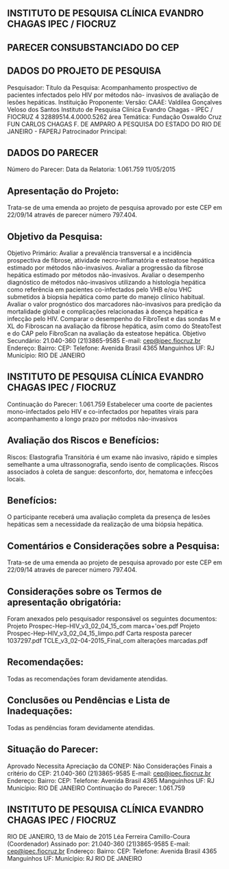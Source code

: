
## INSTITUTO DE PESQUISA CLÍNICA EVANDRO CHAGAS IPEC / FIOCRUZ

## PARECER CONSUBSTANCIADO DO CEP

## DADOS DO PROJETO DE PESQUISA
Pesquisador:
Título da Pesquisa: Acompanhamento prospectivo de pacientes infectados pelo HIV por métodos não- invasivos de avaliação de lesões hepáticas.
Instituição Proponente:
Versão:
CAAE:
Valdilea Gonçalves Veloso dos Santos
Instituto de Pesquisa Clínica Evandro Chagas - IPEC / FIOCRUZ
4
32889514.4.0000.5262
área Temática:
Fundação Oswaldo Cruz
FUN CARLOS CHAGAS F. DE AMPARO A PESQUISA DO ESTADO DO RIO DE JANEIRO - FAPERJ
Patrocinador Principal:

## DADOS DO PARECER
Número do Parecer:
Data da Relatoria:
1.061.759
11/05/2015

## Apresentação do Projeto:
Trata-se de uma emenda ao projeto de pesquisa aprovado por este CEP em 22/09/14 através de parecer número 797.404.

## Objetivo da Pesquisa:
Objetivo Primário:
Avaliar a prevalência transversal e a incidência prospectiva de fibrose, atividade necro-inflamatória e esteatose hepática estimado por métodos não-invasivos. Avaliar a progressão da fibrose hepática estimado por métodos não-invasivos. Avaliar o desempenho diagnóstico de métodos não-invasivos utilizando a histologia hepática como referência em pacientes co-infectados pelo VHB e/ou VHC submetidos à biopsia hepática como parte do manejo clínico habitual. Avaliar o valor prognóstico dos marcadores não-invasivos para predição da mortalidade global e complicações relacionadas à doença hepática e infecção pelo HIV. Comparar o desempenho do FibroTest e das sondas M e XL do Fibroscan na avaliação da fibrose hepática, asim como do SteatoTest e do CAP pelo FibroScan na avaliação da esteatose hepática.
Objetivo Secundário:
21.040-360
(21)3865-9585
E-mail:
cep@ipec.fiocruz.br
Endereço:
Bairro:
CEP:
Telefone:
Avenida Brasil 4365
Manguinhos
UF: RJ
Município:
RIO DE JANEIRO

## INSTITUTO DE PESQUISA CLÍNICA EVANDRO CHAGAS IPEC / FIOCRUZ

Continuação do Parecer: 1.061.759
Estabelecer uma coorte de pacientes mono-infectados pelo HIV e co-infectados por hepatites virais para acompanhamento a longo prazo por métodos não-invasivos

## Avaliação dos Riscos e Benefícios:
Riscos:
Elastografia Transitória é um exame não invasivo, rápido e simples semelhante a uma ultrassonografia, sendo isento de complicações. Riscos associados à coleta de sangue: desconforto, dor, hematoma e infecções locais.

## Benefícios:
O participante receberá uma avaliação completa da presença de lesões hepáticas sem a necessidade da realização de uma biópsia hepática.

## Comentários e Considerações sobre a Pesquisa:
Trata-se de uma emenda ao projeto de pesquisa aprovado por este CEP em 22/09/14 através de parecer número 797.404.

## Considerações sobre os Termos de apresentação obrigatória:
Foram anexados pelo pesquisador responsável os seguintes documentos:
Projeto Prospec-Hep-HIV\_v3\_02\_04\_15\_com marca+'oes.pdf
Projeto Prospec-Hep-HIV\_v3\_02\_04\_15\_limpo.pdf
Carta resposta parecer 1037297.pdf
TCLE\_v3\_02-04-2015\_Final\_com alterações marcadas.pdf

## Recomendações:
Todas as recomendações foram devidamente atendidas.

## Conclusões ou Pendências e Lista de Inadequações:
Todas as pendências foram devidamente atendidas.

## Situação do Parecer:
Aprovado
Necessita Apreciação da CONEP:
Não
Considerações Finais a critério do CEP:
21.040-360
(21)3865-9585
E-mail:
cep@ipec.fiocruz.br
Endereço:
Bairro:
CEP:
Telefone:
Avenida Brasil 4365
Manguinhos
UF: RJ
Município:
RIO DE JANEIRO
Continuação do Parecer: 1.061.759

## INSTITUTO DE PESQUISA CLÍNICA EVANDRO CHAGAS IPEC / FIOCRUZ
RIO DE JANEIRO, 13 de Maio de 2015
Léa Ferreira Camillo-Coura (Coordenador) Assinado por:
21.040-360
(21)3865-9585
E-mail:
cep@ipec.fiocruz.br
Endereço:
Bairro:
CEP:
Telefone:
Avenida Brasil 4365
Manguinhos
UF:
Município:
RJ
RIO DE JANEIRO
